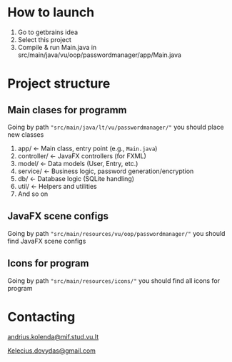 # How to launch
1. Go to getbrains idea
2. Select this project
3. Compile & run Main.java in src/main/java/vu/oop/passwordmanager/app/Main.java

# Project structure
## Main clases for programm
Going by path ``"src/main/java/lt/vu/passwordmanager/"`` you should place new classes
1. app/             ← Main class, entry point (e.g., `Main.java`)
2. controller/      ← JavaFX controllers (for FXML)
3. model/           ← Data models (User, Entry, etc.)
4. service/         ← Business logic, password generation/encryption 
5. db/              ← Database logic (SQLite handling)
6. util/            ← Helpers and utilities
7. And so on
## JavaFX scene configs
Going by path ``"src/main/resources/vu/oop/passwordmanager/"`` you should find JavaFX scene configs
## Icons for program
Going by path ``"src/main/resources/icons/"`` you should find all icons for program

# Contacting
andrius.kolenda@mif.stud.vu.lt

Kelecius.dovydas@gmail.com